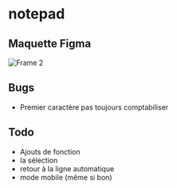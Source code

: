 # notepad

## Maquette Figma

![Frame 2](https://user-images.githubusercontent.com/35542432/154611485-98f65d82-0dd8-40f3-9871-26975ebc8485.png)

## Bugs
- Premier caractère pas toujours comptabiliser

## Todo
- Ajouts de fonction
- la sélection
- retour à la ligne automatique
- mode mobile (même si bon)
